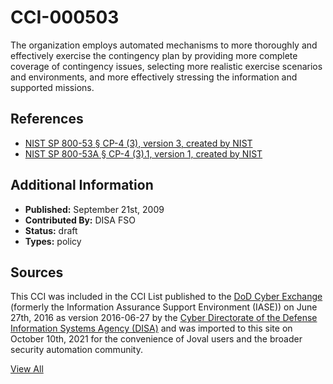 # CCI-000503

The organization employs automated mechanisms to more thoroughly and effectively exercise the contingency plan by providing more complete coverage of contingency issues, selecting more realistic exercise scenarios and environments, and more effectively stressing the information and supported missions.

## References ##

* [NIST SP 800-53 § CP-4 (3), version 3, created by NIST](http://csrc.nist.gov/publications/PubsSPs.html)
* [NIST SP 800-53A § CP-4 (3).1, version 1, created by NIST](http://csrc.nist.gov/publications/PubsSPs.html)


## Additional Information ##

* **Published:** September 21st, 2009
* **Contributed By:** DISA FSO
* **Status:** draft
* **Types:** policy

## Sources ##

This CCI was included in the CCI List published to the [DoD Cyber Exchange](https://public.cyber.mil/stigs/cci/)
(formerly the Information Assurance Support Environment (IASE)) on June 27th, 2016 as version
2016-06-27 by the [Cyber Directorate of the Defense Information Systems Agency (DISA)](https://public.cyber.mil/about-cyber/)
and was imported to this site on October 10th, 2021 for the convenience of Joval users and the broader
security automation community.

[View All](../README.md)
